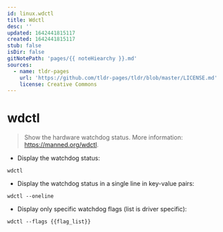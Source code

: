 ```yaml
---
id: linux.wdctl
title: Wdctl
desc: ''
updated: 1642441815117
created: 1642441815117
stub: false
isDir: false
gitNotePath: 'pages/{{ noteHiearchy }}.md'
sources:
  - name: tldr-pages
    url: 'https://github.com/tldr-pages/tldr/blob/master/LICENSE.md'
    license: Creative Commons
---
```

# wdctl

> Show the hardware watchdog status.
> More information: <https://manned.org/wdctl>.

- Display the watchdog status:

`wdctl`

- Display the watchdog status in a single line in key-value pairs:

`wdctl --oneline`

- Display only specific watchdog flags (list is driver specific):

`wdctl --flags {{flag_list}}`

